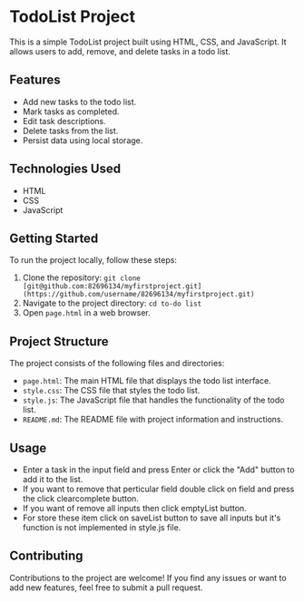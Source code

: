 # TodoList Project

This is a simple TodoList project built using HTML, CSS, and JavaScript. It allows users to add, remove, and delete tasks in a todo list.

## Features

- Add new tasks to the todo list.
- Mark tasks as completed.
- Edit task descriptions.
- Delete tasks from the list.
- Persist data using local storage.

## Technologies Used

- HTML
- CSS
- JavaScript

## Getting Started

To run the project locally, follow these steps:

1. Clone the repository: `git clone [git@github.com:82696134/myfirstproject.git](https://github.com/username/82696134/myfirstproject.git)`
2. Navigate to the project directory: `cd to-do list`
3. Open `page.html` in a web browser.

## Project Structure

The project consists of the following files and directories:

- `page.html`: The main HTML file that displays the todo list interface.
- `style.css`: The CSS file that styles the todo list.
- `style.js`: The JavaScript file that handles the functionality of the todo list.
- `README.md`: The README file with project information and instructions.

## Usage

- Enter a task in the input field and press Enter or click the "Add" button to add it to the list.
- If you want to remove that perticular field double click on field and press the click clearcomplete button.
- If you want of remove all inputs then click emptyList button.
- For store these item click on saveList button to save all inputs but it's function is not implemented in style.js file.

## Contributing

Contributions to the project are welcome! If you find any issues or want to add new features, feel free to submit a pull request.
